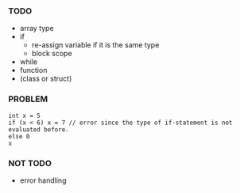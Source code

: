### TODO

- array type
- if
  - re-assign variable if it is the same type
  - block scope
- while
- function
- (class or struct)

### PROBLEM

```
int x = 5
if (x < 6) x = 7 // error since the type of if-statement is not evaluated before.
else 0
x
```

### NOT TODO

- error handling
